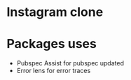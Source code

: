 # Instagram clone


# Packages uses
- Pubspec Assist for pubspec updated
- Error lens for error traces